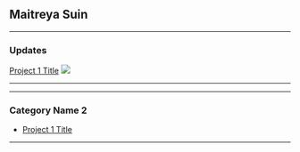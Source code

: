 ## Maitreya Suin

---

### Updates 

[Project 1 Title](/sample_page)
<img src="images/dummy_thumbnail.jpg?raw=true"/>

---


---

### Category Name 2

- [Project 1 Title](http://example.com/)


---

